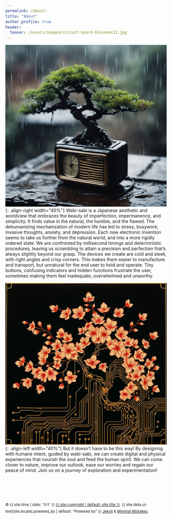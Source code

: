 ```yaml
---
permalink: /about/
title: "About"
author_profile: true
header:
  teaser: /assets/images/circuit-board-blossoms12.jpg
---
```

![image-right](/assets/images/bonsai-radio.jpg){: .align-right width="40%"}
Wabi-sabi is a Japanese aesthetic and worldview that embraces the beauty of imperfection, impermanence, and simplicity. It finds value in the natural, the humble, and the flawed. The dehumanizing mechanization of modern life has led to stress, busywork, invasive thoughts, anxiety, and depression. Each new electronic invention seems to take us further from the natural world, and into a more rigidly ordered state. We are confronted by millisecond timings and deterministic procedures, leaving  us scrambling to attain a precision and perfection that’s always slightly beyond our grasp. The devices we create are cold and sleek, with right angles and crisp corners. This makes them easier to manufacture and transport, but unnatural for the end user to hold and operate. Tiny buttons, confusing indicators and hidden functions frustrate the user, sometimes making them feel inadequate, overwhelmed and unworthy.

![image-left](/assets/images/circuit-board-blossoms12.jpg){: .align-left width="40%"}
But it doesn’t have to be this way! By designing with humane intent, guided by wabi-sabi, we can create digital and physical experiences that nourish the soul and feed the human spirit. We can come closer to nature, improve our outlook, ease our worries and regain our peace of mind. Join us on a journey of exploration and experimentation!
<br>
<br>
<br>
<br>
<br>
<br>
<sub> &copy; {{ site.time | date: '%Y' }} <a href="{{ site.copyright_url | default: site.url }}">{{ site.copyright | default: site.title }}</a>. {{ site.data.ui-text[site.locale].powered_by | default: "Powered by" }} <a href="https://jekyllrb.com" rel="nofollow">Jekyll</a> &amp; <a href="https://mademistakes.com/work/jekyll-themes/minimal-mistakes/" rel="nofollow">Minimal Mistakes</a>.</sub>